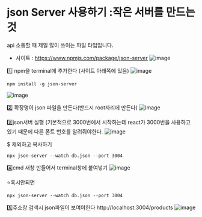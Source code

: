 # json Server 사용하기 :작은 서버를 만드는 것 
api 소통할 때 제일 많이 쓰이는 파일 타입입니다.

- 사이트 : https://www.npmjs.com/package/json-server
![image](https://github.com/yunshinhee/node-js/assets/145514638/3e9e8f8b-a775-41ed-8e0e-f726f101cea0)


1️⃣ npm을 terminal에 추가한다 (사이트 아래쪽에 있음)
![image](https://github.com/yunshinhee/node-js/assets/145514638/d20f6ea7-2503-4114-9c8d-0298cc3057a9)
```
npm install -g json-server
```
![image](https://github.com/yunshinhee/node-js/assets/145514638/ea791b1a-f27b-499f-8d0e-a9d98f09d13d)

2️⃣ 확장명이 json 파일을 만든다(반드시 root자리에 만든다)
![image](https://github.com/yunshinhee/node-js/assets/145514638/a17155e5-39d8-48c6-b6d8-fbec7314679f)


3️⃣json서버 실행 (기본적으로 3000번에서 시작하는데 react가 3000번을 사용하고 있기 때문에 다른 폰트 번호를 알려줘야한다.
![image](https://github.com/yunshinhee/node-js/assets/145514638/424cb17c-3060-4f53-82ae-c216bb63a0bd)

$ 제외하고 복사하기 
```
npx json-server --watch db.json --port 3004 
```
4️⃣cmd 새창 만들어서 terminal창에 붙여넣기
![image](https://github.com/yunshinhee/node-js/assets/145514638/eebdc23b-c0da-4b57-bed3-61a077a54d1e)

⭐혹시안되면
```
npx json-server --watch db.json --port 3004
```
5️⃣주소창 검색시 json파일이 보여야한다 
http://localhost:3004/products
![image](https://github.com/yunshinhee/node-js/assets/145514638/d633e25f-74d6-4a8e-bb26-b0afc8b7a2dd)

